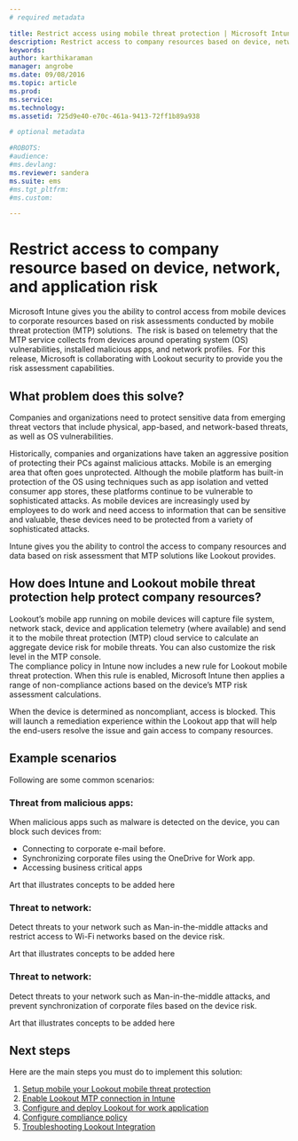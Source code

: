 ```yaml
---
# required metadata

title: Restrict access using mobile threat protection | Microsoft Intune
description: Restrict access to company resources based on device, network and application risk.
keywords:
author: karthikaraman
manager: angrobe
ms.date: 09/08/2016
ms.topic: article
ms.prod:
ms.service:
ms.technology:
ms.assetid: 725d9e40-e70c-461a-9413-72ff1b89a938

# optional metadata

#ROBOTS:
#audience:
#ms.devlang:
ms.reviewer: sandera
ms.suite: ems
#ms.tgt_pltfrm:
#ms.custom:

---
```


# Restrict access to company resource based on device, network, and application risk
Microsoft Intune gives you the ability to control access from mobile devices to corporate resources based on risk assessments conducted by mobile threat protection (MTP) solutions.  The risk is based on telemetry that the MTP service collects from devices around operating system (OS) vulnerabilities, installed malicious apps, and network profiles. 
For this release, Microsoft is collaborating with Lookout security to provide you the risk assessment capabilities.
## What problem does this solve?
Companies and organizations need to protect sensitive data from emerging threat vectors that include physical, app-based, and network-based threats, as well as OS vulnerabilities.

Historically, companies and organizations have taken an aggressive position of protecting their PCs against malicious attacks. Mobile is an emerging area that often goes unprotected. Although the mobile platform has built-in protection of the OS using techniques such as app isolation and vetted consumer app stores, these platforms continue to be vulnerable to sophisticated attacks. As mobile devices are increasingly used by employees to do work and need access to information that can be sensitive and valuable, these devices need to be protected from a variety of sophisticated attacks.

Intune gives you the ability to control the access to company resources and data based on risk assessment that MTP solutions like Lookout provides.

## How does Intune and Lookout mobile threat protection help protect company resources?
Lookout’s mobile app running on mobile devices will capture file system, network stack, device and application telemetry (where available) and send it to the mobile threat protection (MTP) cloud service to calculate an aggregate device risk for mobile threats. You can also customize the risk level in the MTP console.  
The compliance policy in Intune now includes a new rule for Lookout mobile threat protection. When this rule is enabled, Microsoft Intune then applies a range of non-compliance actions based on the device’s MTP risk assessment calculations.

When the device is determined as noncompliant, access is blocked.   This will launch a remediation experience within the Lookout app that will help the end-users resolve the issue and gain access to company resources.

## Example scenarios
Following are some common scenarios:
### Threat from malicious apps:
When malicious apps such as malware is detected on the device, you can block such devices from:
* Connecting to corporate e-mail before.
* Synchronizing corporate files using the OneDrive for Work app.
* Accessing business critical apps


Art that illustrates concepts to be added here

### Threat to network:
Detect threats to your network such as Man-in-the-middle attacks and restrict access to Wi-Fi networks based on the device risk.

Art that illustrates concepts to be added here
### Threat to network:

Detect threats to your network such as Man-in-the-middle attacks, and prevent synchronization of corporate files based on the device risk.

Art that illustrates concepts to be added here

## Next steps
Here are the main steps you must do to implement this solution:
1.	[Setup mobile your Lookout mobile threat protection](set-up-your-subscription-with-lookout-mtp.md)
2.	[Enable Lookout MTP connection in Intune](enable-lookout-mtp-connection-in-intune.md)
3.  [Configure and deploy Lookout for work application](configure-and-deploy-lookout-for-work-apps.md)
4.	[Configure compliance policy](enable-device-threat-protection-rule-in-compliance-policy.md)
5.	[Troubleshooting Lookout Integration](troubleshooting-lookout-integration.md)
